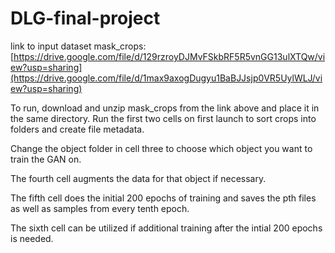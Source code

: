 # DLG-final-project

link to input dataset mask_crops: [https://drive.google.com/file/d/129rzroyDJMvFSkbRF5R5vnGG13ulXTQw/view?usp=sharing](https://drive.google.com/file/d/1max9axogDugyu1BaBJJsjp0VR5UylWLJ/view?usp=sharing)

To run, download and unzip mask_crops from the link above and place it in the same directory. Run the first two cells on first launch to sort crops into folders and create file metadata.

Change the object folder in cell three to choose which object you want to train the GAN on.

The fourth cell augments the data for that object if necessary.

The fifth cell does the initial 200 epochs of training and saves the pth files as well as samples from every tenth epoch.

The sixth cell can be utilized if additional training after the intial 200 epochs is needed.
